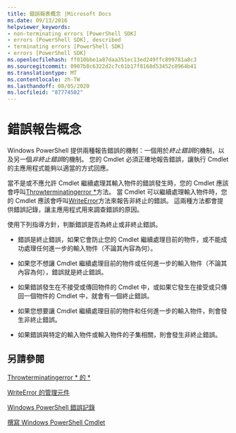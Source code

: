 ```yaml
---
title: 錯誤報表概念 |Microsoft Docs
ms.date: 09/13/2016
helpviewer_keywords:
- non-terminating errors [PowerShell SDK]
- errors [PowerShell SDK], described
- terminating errors [PowerShell SDK]
- errors [PowerShell SDK]
ms.openlocfilehash: ff010bbe1a87daa351ec13ed249ffc899781a8c3
ms.sourcegitcommit: 0907b8c6322d2c7c61b17f8168d53452c8964b41
ms.translationtype: MT
ms.contentlocale: zh-TW
ms.lasthandoff: 08/05/2020
ms.locfileid: "87774502"
---
```

# <a name="error-reporting-concepts"></a>錯誤報告概念

Windows PowerShell 提供兩種報告錯誤的機制：一個用於*終止錯誤*的機制，以及另一個*非終止錯誤*的機制。 您的 Cmdlet 必須正確地報告錯誤，讓執行 Cmdlet 的主應用程式能夠以適當的方式回應。

當不是或不應允許 Cmdlet 繼續處理其輸入物件的錯誤發生時，您的 Cmdlet 應該會呼叫[Throwterminatingerror *](/dotnet/api/System.Management.Automation.Cmdlet.ThrowTerminatingError)方法。 當 Cmdlet 可以繼續處理輸入物件時，您的 Cmdlet 應該會呼叫[WriteError](/dotnet/api/System.Management.Automation.Cmdlet.WriteError)方法來報告非終止的錯誤。 這兩種方法都會提供錯誤記錄，讓主應用程式用來調查錯誤的原因。

使用下列指導方針，判斷錯誤是否為終止或非終止錯誤。

- 錯誤是終止錯誤，如果它會防止您的 Cmdlet 繼續處理目前的物件，或不能成功處理任何進一步的輸入物件（不論其內容為何）。

- 如果您不想讓 Cmdlet 繼續處理目前的物件或任何進一步的輸入物件（不論其內容為何），錯誤就是終止錯誤。

- 如果錯誤發生在不接受或傳回物件的 Cmdlet 中，或如果它發生在接受或只傳回一個物件的 Cmdlet 中，就會有一個終止錯誤。

- 如果您想要讓 Cmdlet 繼續處理目前的物件和任何進一步的輸入物件，則會發生非終止錯誤。

- 如果錯誤與特定的輸入物件或輸入物件的子集相關，則會發生非終止錯誤。

## <a name="see-also"></a>另請參閱

[Throwterminatingerror * 的 *](/dotnet/api/System.Management.Automation.Cmdlet.ThrowTerminatingError)

[WriteError 的管理元件](/dotnet/api/System.Management.Automation.Cmdlet.WriteError)

[Windows PowerShell 錯誤記錄](./windows-powershell-error-records.md)

[撰寫 Windows PowerShell Cmdlet](./writing-a-windows-powershell-cmdlet.md)
